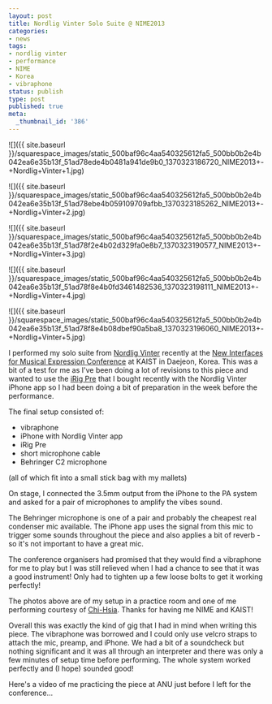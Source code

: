 ```yaml
---
layout: post
title: Nordlig Vinter Solo Suite @ NIME2013
categories:
- news
tags:
- nordlig vinter
- performance
- NIME
- Korea
- vibraphone
status: publish
type: post
published: true
meta:
  _thumbnail_id: '386'
---
```


![]({{ site.baseurl }}/squarespace_images/static_500baf96c4aa540325612fa5_500bb0b2e4b042ea6e35b13f_51ad78ede4b0481a941de9b0_1370323186720_NIME2013+-+Nordlig+Vinter+1.jpg)
  

  
   
![]({{ site.baseurl }}/squarespace_images/static_500baf96c4aa540325612fa5_500bb0b2e4b042ea6e35b13f_51ad78ebe4b059109709afbb_1370323185262_NIME2013+-+Nordlig+Vinter+2.jpg)
  

  
   
![]({{ site.baseurl }}/squarespace_images/static_500baf96c4aa540325612fa5_500bb0b2e4b042ea6e35b13f_51ad78f2e4b02d329fa0e8b7_1370323190577_NIME2013+-+Nordlig+Vinter+3.jpg)
  

  
   
![]({{ site.baseurl }}/squarespace_images/static_500baf96c4aa540325612fa5_500bb0b2e4b042ea6e35b13f_51ad78f8e4b0fd3461482536_1370323198111_NIME2013+-+Nordlig+Vinter+4.jpg)
  

  
   
![]({{ site.baseurl }}/squarespace_images/static_500baf96c4aa540325612fa5_500bb0b2e4b042ea6e35b13f_51ad78f8e4b08dbef90a5ba8_1370323196060_NIME2013+-+Nordlig+Vinter+5.jpg)

I performed my solo suite from 
[Nordlig Vinter](/nordligvinter) recently at the 
[New Interfaces for Musical Expression Conference](http://nime2013.kaist.ac.kr) at KAIST in Daejeon, Korea. This was a bit of a test for me as I've been doing a lot of revisions to this piece and wanted to use the 
[iRig Pre](http://www.ikmultimedia.com/products/irigpre/) that I bought recently with the Nordlig Vinter iPhone app so I had been doing a bit of preparation in the week before the performance.


The final setup consisted of:
* vibraphone
* iPhone with Nordlig Vinter app
* iRig Pre
* short microphone cable
* Behringer C2 microphone


(all of which fit into a small stick bag with my mallets)


On stage, I connected the 3.5mm output from the iPhone to the PA system and asked for a pair of microphones to amplify the vibes sound.


The Behringer microphone is one of a pair and probably the cheapest real condenser mic available. The iPhone app uses the signal from this mic to trigger some sounds throughout the piece and also applies a bit of reverb - so it's not important to have a great mic.


The conference organisers had promised that they would find a vibraphone for me to play but I was still relieved when I had a chance to see that it was a good instrument! Only had to tighten up a few loose bolts to get it working perfectly!


The photos above are of my setup in a practice room and one of me performing courtesy of 
[Chi-Hsia](http://www.laichihsia.com). Thanks for having me NIME and KAIST!


Overall this was exactly the kind of gig that I had in mind when writing this piece. The vibraphone was borrowed and I could only use velcro straps to attach the mic, preamp, and iPhone. We had a bit of a soundcheck but nothing significant and it was all through an interpreter and there was only a few minutes of setup time before performing. The whole system worked perfectly and (I hope) sounded good!


Here's a video of me practicing the piece at ANU just before I left for the conference...
